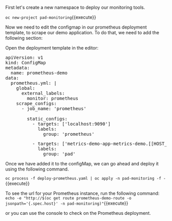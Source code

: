 

First let's create a new namespace to deploy our monitoring tools.

`oc new-project pad-monitoring`{{execute}}

Now we need to edit the configmap in our prometheus deployment template, to scrape our demo application.
To do that, we need to add the following section:

Open the deployment template in the editor:

<pre class="file" data-filename="prometheus-configmap.yaml" data-target="replace">
apiVersion: v1
kind: ConfigMap
metadata:
  name: prometheus-demo
data:
  prometheus.yml: |
    global:
      external_labels:
        monitor: prometheus
    scrape_configs:
      - job_name: 'prometheus'

        static_configs:
          - targets: ['localhost:9090']
            labels:
              group: 'prometheus'
</pre>

<pre class="file" data-filename="prometheus-configmap.yaml">
          - targets: ['metrics-demo-app-metrics-demo.[[HOST_SUBDOMAIN]]-80-[[KATACODA_HOST]].environments.katacoda.com']
            labels:
              group: 'pad'
</pre>

Once we have added it to the configMap, we can go ahead and deploy it using the following command.

`oc process -f deploy-prometheus.yaml | oc apply -n pad-monitoring -f -`{{execute}}

To see the url for your Prometheus instance, run the following command:
`echo -e "http://$(oc get route prometheus-demo-route -o jsonpath='{.spec.host}' -n pad-monitoring)"`{{execute}}

or you can use the console to check on the Prometheus deployment.
